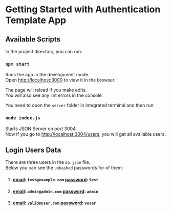 # Getting Started with Authentication Template App

## Available Scripts

In the project directory, you can run:

### `npm start`

Runs the app in the development mode.\
Open [http://localhost:3000](http://localhost:3000) to view it in the browser.

The page will reload if you make edits.\
You will also see any lint errors in the console.

You need to open the `server` folder in integrated terminal and then run:

### `node index.js`

Starts JSON Server on port 3004.\
Now if you go to [http://localhost:3004/users](http://localhost:3004/users), you will get all available users.

## Login Users Data

There are three users in the `db.json` file.\
Below you can see the `unhashed` passwords for of them:

1. #### <ins>email</ins>: `test@example.com` <ins>password</ins>: `test`

2. #### <ins>email</ins>: `admin@admin.com` <ins>password</ins>: `admin`

3. #### <ins>email</ins>: `valid@user.com` <ins>password</ins>: `vuser`

